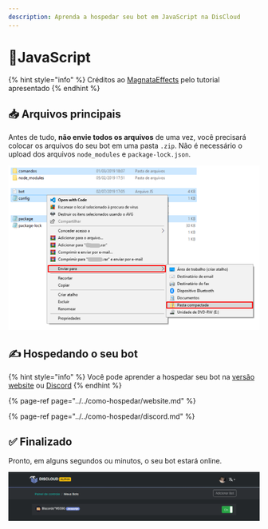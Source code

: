 ```yaml
---
description: Aprenda a hospedar seu bot em JavaScript na DisCloud
---
```


# 🎋JavaScript

{% hint style="info" %}
Créditos ao [MagnataEffects](https://absolutproject.com) pelo tutorial apresentado
{% endhint %}

## 📥 Arquivos principais

Antes de tudo, **não envie todos os arquivos** de uma vez, você precisará colocar os arquivos do seu bot em uma pasta `.zip`. Não é necessário o upload dos arquivos `node_modules` e `package-lock.json`.

![](../../../.gitbook/assets/image%20%2834%29.png)

## ✍ Hospedando o seu bot

{% hint style="info" %}
Você pode aprender a hospedar seu bot na [versão website](../../como-hospedar/website.md) ou [Discord](../../como-hospedar/discord.md)
{% endhint %}

{% page-ref page="../../como-hospedar/website.md" %}

{% page-ref page="../../como-hospedar/discord.md" %}

## ✅ Finalizado

Pronto, em alguns segundos ou minutos, o seu bot estará online.

![](../../../.gitbook/assets/image%20%2827%29.png)

